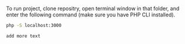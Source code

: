 To run project, clone repositry, open terminal window in that folder, and
enter the following command (make sure you have PHP CLI installed).

```bash
php -S localhost:3000

add more text

```
